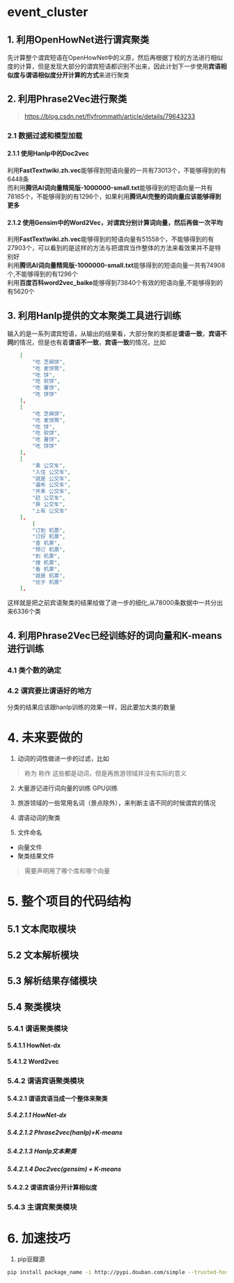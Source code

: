 # event_cluster

## 1. 利用OpenHowNet进行谓宾聚类
先计算整个谓宾短语在OpenHowNet中的义原，然后再根据丁校的方法进行相似度的计算，但是发现大部分的谓宾短语都识别不出来，因此计划下一步使用**宾语相似度与谓语相似度分开计算的方式**来进行聚类

## 2. 利用Phrase2Vec进行聚类
> https://blog.csdn.net/flyfrommath/article/details/79643233

### 2.1 数据过滤和模型加载

#### 2.1.1 使用Hanlp中的Doc2vec
利用**FastText\wiki.zh.vec**能够得到短语向量的一共有73013个，不能够得到的有6448条<br>
而利用**腾讯AI词向量精简版-1000000-small.txt**能够得到的短语向量一共有78165个，不能够得到的有1296个，如果利用**腾讯AI完整的词向量应该能够得到更多**

#### 2.1.2 使用Gensim中的Word2Vec，对谓宾分别计算词向量，然后再做一次平均
利用**FastText\wiki.zh.vec**能够得到的短语向量有51558个，不能够得到的有27903个，可以看到的是这样的方法与把谓宾当作整体的方法来看效果并不是特别好<br>
利用**腾讯AI词向量精简版-1000000-small.txt**能够得到的短语向量一共有74908个,不能够得到的有1296个<br>
利用**百度百科word2vec_baike**能够得到73840个有效的短语向量,不能够得到的有5620个


## 3. 利用Hanlp提供的文本聚类工具进行训练
输入的是一系列谓宾短语，从输出的结果看，大部分聚的类都是**谓语一致**，**宾语不同**的情况，但是也有着**谓语不一致**，**宾语一致**的情况，比如

```JSON
    [
        "吃 芝麻饼",
        "吃 麦饼筒",
        "吃 饼",
        "吃 软饼",
        "吃 薯饼",
        "吃 饼饼"
    ],
    [
        "吃 芝麻饼",
        "吃 麦饼筒",
        "吃 饼",
        "吃 软饼",
        "吃 薯饼",
        "吃 饼饼"
    ],
    [
        "乘 公交车",
        "入住 公交车",
        "就是 公交车",
        "遍布 公交车",
        "开来 公交车",
        "赶 公交车",
        "靠 公交车",
        "上有 公交车"
    ],
        [
        "订到 机票",
        "订好 机票",
        "查 机票",
        "预订 机票",
        "到 机票",
        "搜 机票",
        "看 机票",
        "就是 机票",
        "优于 机票"
    ],

```

这样就是把之前宾语聚类的结果给做了进一步的细化,从78000条数据中一共分出来6336个类

## 4. 利用Phrase2Vec已经训练好的词向量和K-means进行训练

### 4.1 类个数的确定

### 4.2 谓宾要比谓语好的地方
分类的结果应该跟hanlp训练的效果一样，因此要加大类的数量



# 4. 未来要做的

1. 动词的词性做进一步的过滤，比如
> 称为 称作 
这些都是动词，但是再旅游领域并没有实际的意义

2. 大量游记进行词向量的训练
GPU训练

3. 旅游领域的一些常用名词（景点除外），来判断主语不同的时候谓宾的情况

4. 谓语动词的聚类

5. 文件命名
- 向量文件
- 聚类结果文件
> 需要声明用了哪个库和哪个向量



# 5. 整个项目的代码结构
## 5.1 文本爬取模块
## 5.2 文本解析模块
## 5.3 解析结果存储模块
## 5.4 聚类模块
### 5.4.1 谓语聚类模块
#### 5.4.1.1 HowNet-dx
#### 5.4.1.2 Word2vec
### 5.4.2 谓语宾语聚类模块
#### 5.4.2.1 谓语宾语当成一个整体来聚类
##### 5.4.2.1.1 HowNet-dx
##### 5.4.2.1.2 Phrase2vec(hanlp)+K-means
##### 5.4.2.1.3 Hanlp文本聚类
##### 5.4.2.1.4 Doc2vec(gensim) + K-means
#### 5.4.2.2 谓语宾语分开计算相似度
### 5.4.3 主谓宾聚类模块

    

# 6. 加速技巧
1. pip豆瓣源
```sh
pip install package_name -i http://pypi.douban.com/simple --trusted-host pypi.douban.com
```

